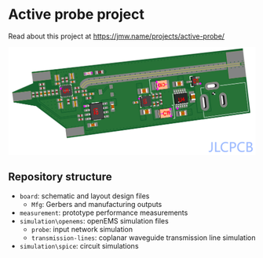 # Active probe project

Read about this project at https://jmw.name/projects/active-probe/

![image](board/Probe%20JLCPCB.png)

## Repository structure

* `board`: schematic and layout design files
	- `Mfg`: Gerbers and manufacturing outputs
* `measurement`: prototype performance measurements
* `simulation\openems`: openEMS simulation files
	- `probe`: input network simulation
	- `transmission-lines`: coplanar waveguide transmission line simulation
* `simulation\spice`: circuit simulations
